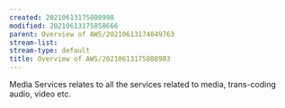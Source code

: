 ```yaml
---
created: 20210613175808998
modified: 20210613175858666
parent: Overview of AWS/20210613174049763
stream-list: 
stream-type: default
title: Overview of AWS/20210613175808983
---
```

Media Services relates to all the services related to media, trans-coding audio, video etc.

